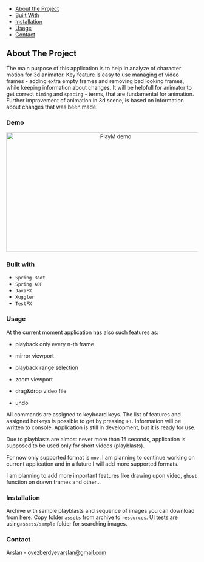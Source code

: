 * [About the Project](#about-the-project)
* [Built With](#built-with)
* [Installation](#installation)
* [Usage](#usage)
* [Contact](#contact)
## About The Project
The main purpose of this application is to help in analyze of character motion for 3d animator. Key feature is easy to use managing of video frames - adding extra empty frames and removing bad looking frames, while keeping information about changes.
It will be helpfull for animator to get correct `timing` and `spacing` - terms, that are fundamental for animation. Further improvement of animation in 3d scene, is based on information about changes that was been made.


### Demo
<div align="center">
 <a href="https://www.youtube.com/watch?v=ksk8PmWISeY"><img src="https://i.postimg.cc/4yzSHqzB/Play-M-thumbnail.jpg" alt="PlayM demo" width="560" height="315"></a>
</div>


### Built with
*   `Spring Boot`
*   `Spring AOP`
*   `JavaFX`
*   `Xuggler`
*   `TestFX` 


    
    
### Usage

At the current moment application has also such features as:

*    playback only every n-th frame
    
*    mirror viewport
    
*    playback range selection
    
*    zoom viewport
    
*    drag&drop video file
    
*    undo

All commands are assigned to keyboard keys. The list of features and assigned hotkeys is possible to get by pressing `F1`. Information will be written to console.
Application is still in development, but it is ready for use. 

Due to playblasts are almost never more than 15 seconds, application is supposed to be used only for short videos (playblasts).

For now only supported format is `mov`. I am planning to continue working on current application and in a future I will add more supported formats.

I am planning to add more important features like drawing upon video, `ghost` function on drawn frames and other...

### Installation
Archive with sample playblasts and sequence of images you can download from [here](https://drive.google.com/open?id=1ZvIx35oriZtv5wtaGvU4Hx-YVghOmUvW).
Copy folder `assets` from archive to `resources`. 
UI tests are using`assets/sample` folder for searching images.

### Contact
Arslan - ovezberdyevarslan@gmail.com